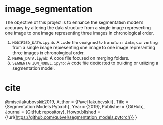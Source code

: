 # image_segmentation
The objective of this project is to enhance the segmentation model's accuracy by altering the data structure from a single image representing one image to one image representing three images in chronological order.

1. `MODIFIED_DATA.ipynb`: A code file designed to transform data, converting from a single image representing one image to one image representing three images in chronological order.
2. `MERGE_DATA.ipynb`: A code file focused on merging folders.
3. `SEGMENTATION_MODEL.ipynb`: A code file dedicated to building or utilizing a segmentation model.

# cite
@misc{Iakubovskii:2019,
  Author = {Pavel Iakubovskii},
  Title = {Segmentation Models Pytorch},
  Year = {2019},
  Publisher = {GitHub},
  Journal = {GitHub repository},
  Howpublished = {\url{https://github.com/qubvel/segmentation_models.pytorch}}
}
